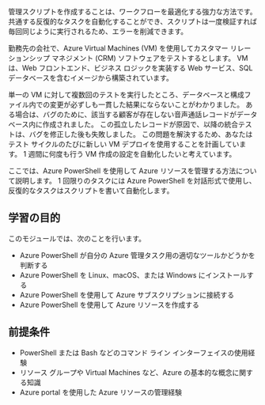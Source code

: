 管理スクリプトを作成することは、ワークフローを最適化する強力な方法です。 共通する反復的なタスクを自動化することができ、スクリプトは一度検証すれば毎回同じように実行されるため、エラーを削減できます。

勤務先の会社で、Azure Virtual Machines (VM) を使用してカスタマー リレーションシップ マネジメント (CRM) ソフトウェアをテストするとします。 VM は、Web フロントエンド、ビジネス ロジックを実装する Web サービス、SQL データベースを含むイメージから構築されています。

単一の VM に対して複数回のテストを実行したところ、データベースと構成ファイル内での変更が必ずしも一貫した結果にならないことがわかりました。 ある場合は、バグのために、該当する顧客が存在しない音声通話レコードがデータベース内に作成されました。 この孤立したレコードが原因で、以降の統合テストは、バグを修正した後も失敗しました。 この問題を解決するため、あなたはテスト サイクルのたびに新しい VM デプロイを使用することを計画しています。 1 週間に何度も行う VM 作成の設定を自動化したいと考えています。 

ここでは、Azure PowerShell を使用して Azure リソースを管理する方法について説明します。 1 回限りのタスクには Azure PowerShell を対話形式で使用し、反復的なタスクはスクリプトを書いて自動化します。 

## <a name="learning-objectives"></a>学習の目的
このモジュールでは、次のことを行います。

- Azure PowerShell が自分の Azure 管理タスク用の適切なツールかどうかを判断する
- Azure PowerShell を Linux、macOS、または Windows にインストールする
- Azure PowerShell を使用して Azure サブスクリプションに接続する
- Azure PowerShell を使用して Azure リソースを作成する

## <a name="prerequisites"></a>前提条件

- PowerShell または Bash などのコマンド ライン インターフェイスの使用経験
- リソース グループや Virtual Machines など、Azure の基本的な概念に関する知識
- Azure portal を使用した Azure リソースの管理経験
